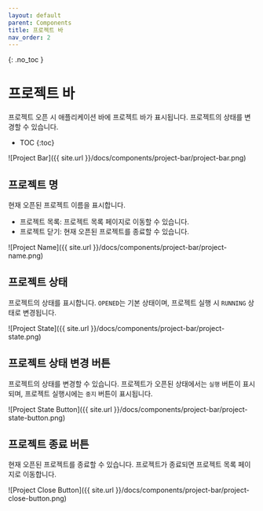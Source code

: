 ```yaml
---
layout: default
parent: Components
title: 프로젝트 바
nav_order: 2
---
```


{: .no_toc }
# 프로젝트 바
프로젝트 오픈 시 애플리케이션 바에 프로젝트 바가 표시됩니다. 프로젝트의 상태를 변경할 수 있습니다.

- TOC
{:toc}

![Project Bar]({{ site.url }}/docs/components/project-bar/project-bar.png)

## 프로젝트 명
현재 오픈된 프로젝트 이름을 표시합니다.
- 프로젝트 목록: 프로젝트 목록 페이지로 이동할 수 있습니다.
- 프로젝트 닫기: 현재 오픈된 프로젝트를 종료할 수 있습니다.

![Project Name]({{ site.url }}/docs/components/project-bar/project-name.png)

## 프로젝트 상태
프로젝트의 상태를 표시합니다. `OPENED`는 기본 상태이며, 프로젝트 실행 시 `RUNNING` 상태로 변경됩니다.

![Project State]({{ site.url }}/docs/components/project-bar/project-state.png)

## 프로젝트 상태 변경 버튼
프로젝트의 상태를 변경할 수 있습니다. 프로젝트가 오픈된 상태에서는 `실행` 버튼이 표시되며, 프로젝트 실행시에는 `중지` 버튼이 표시됩니다.

![Project State Button]({{ site.url }}/docs/components/project-bar/project-state-button.png)

## 프로젝트 종료 버튼
현재 오픈된 프로젝트를 종료할 수 있습니다. 프로젝트가 종료되면 프로젝트 목록 페이지로 이동합니다. 

![Project Close Button]({{ site.url }}/docs/components/project-bar/project-close-button.png)